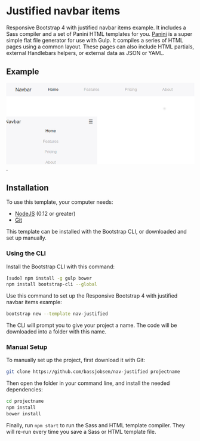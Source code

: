 # Justified navbar items

Responsive Bootstrap 4 with justified navbar items example. It includes a Sass compiler and a set of Panini HTML templates for you. [Panini](https://github.com/zurb/panini) is a super simple flat file generator for use with Gulp. It compiles a series of HTML pages using a common layout. These pages can also include HTML partials, external Handlebars helpers, or external data as JSON or YAML.

## Example

![Responsive Bootstrap 4 with justified navbar items example](example.png).

## Installation

To use this template, your computer needs:

- [NodeJS](https://nodejs.org/en/) (0.12 or greater)
- [Git](https://git-scm.com/)

This template can be installed with the Bootstrap CLI, or downloaded and set up manually.

### Using the CLI

Install the Bootstrap CLI with this command:

```bash
[sudo] npm install -g gulp bower
npm install bootstrap-cli --global
```

Use this command to set up the Responsive Bootstrap 4 with justified navbar items example:

```bash
bootstrap new --template nav-justified
```

The CLI will prompt you to give your project a name. The code will be downloaded into a folder with this name.

### Manual Setup

To manually set up the project, first download it with Git:

```bash
git clone https://github.com/bassjobsen/nav-justified projectname
```

Then open the folder in your command line, and install the needed dependencies:

```bash
cd projectname
npm install
bower install
```

Finally, run `npm start` to run the Sass and HTML template compiler. They will re-run every time you save a Sass or HTML template file.

